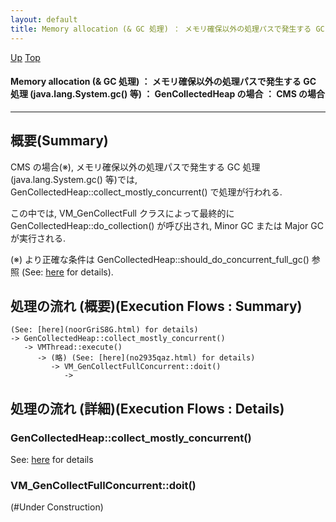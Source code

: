 ```yaml
---
layout: default
title: Memory allocation (& GC 処理) ： メモリ確保以外の処理パスで発生する GC 処理 (java.lang.System.gc() 等) ： GenCollectedHeap の場合 ： CMS の場合
---
```

[Up](noorGriS8G.html) [Top](../index.html)

#### Memory allocation (& GC 処理) ： メモリ確保以外の処理パスで発生する GC 処理 (java.lang.System.gc() 等) ： GenCollectedHeap の場合 ： CMS の場合

--- 
## 概要(Summary)
CMS の場合(※), 
メモリ確保以外の処理パスで発生する GC 処理 (java.lang.System.gc() 等)では, 
GenCollectedHeap::collect_mostly_concurrent() で処理が行われる.

この中では, VM_GenCollectFull クラスによって最終的に GenCollectedHeap::do_collection() が呼び出され, 
Minor GC または Major GC が実行される.

(※) より正確な条件は GenCollectedHeap::should_do_concurrent_full_gc() 参照 (See: [here](noorGriS8G.html) for details).

## 処理の流れ (概要)(Execution Flows : Summary)
```
(See: [here](noorGriS8G.html) for details)
-> GenCollectedHeap::collect_mostly_concurrent()
   -> VMThread::execute()
      -> (略) (See: [here](no2935qaz.html) for details)
         -> VM_GenCollectFullConcurrent::doit()
            -> 
```

## 処理の流れ (詳細)(Execution Flows : Details)
### GenCollectedHeap::collect_mostly_concurrent()
See: [here](no28916M1p.html) for details
### VM_GenCollectFullConcurrent::doit()
(#Under Construction)







